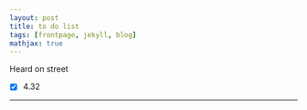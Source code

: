 ```yaml
---
layout: post
title: to do list
tags: [frontpage, jekyll, blog]
mathjax: true
---
```

Heard on street
- [x] 4.32

---


